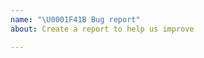 ```yaml
---
name: "\U0001F41B Bug report"
about: Create a report to help us improve

---
```


<!--
Please report issues regarding specific projects in their respective issue trackers, e.g.:
 - Pekko: https://github.com/apache/incubator-pekko/issues
 - Pekko HTTP: https://github.com/apache/incubator-pekko-http/issues
 - Pekko Persistence Cassandra Plugin: https://github.com/apache/incubator-pekko-persistence-cassandra/issues
 - ...

Please explain your issue precisely, and if possible provide a reproducer snippet (this helps resolve issues much quicker).

Thanks, happy hakking!
-->
